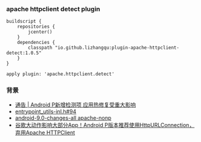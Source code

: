 ### apache httpclient detect plugin

```
buildscript {
    repositories {
        jcenter()
    }
    dependencies {
        classpath "io.github.lizhangqu:plugin-apache-httpclient-detect:1.0.5"
    }
}

apply plugin: 'apache.httpclient.detect'

```

### 背景

 - [通告 | Android P新增检测项 应用热修复受重大影响](https://mp.weixin.qq.com/s?__biz=MzI0MjgxMjU0Mg==&mid=2247488357&idx=1&sn=d393bd028dfbf87998b80e06ca24bc94&scene=21#wechat_redirect)
 - [entrypoint_utils-inl.h#94](https://android.googlesource.com/platform/art/+/android-9.0.0_r16/runtime/entrypoints/entrypoint_utils-inl.h#94)
 - [android-9.0-changes-all apache-nonp](https://developer.android.com/about/versions/pie/android-9.0-changes-all?hl=zh-cn#apache-nonp)
 - [谷歌大动作影响大部分App！Android P版本推荐使用HttpURLConnection，弃用Apache HTTPClient](https://juejin.im/post/5b20bba551882513af6b7e66)
